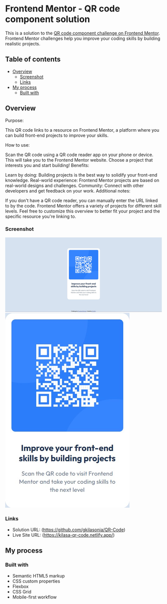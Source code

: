 # Frontend Mentor - QR code component solution

This is a solution to the [QR code component challenge on Frontend Mentor](https://www.frontendmentor.io/challenges/qr-code-component-iux_sIO_H). Frontend Mentor challenges help you improve your coding skills by building realistic projects.

## Table of contents

- [Overview](#overview)
  - [Screenshot](#screenshot)
  - [Links](#links)
- [My process](#my-process)
  - [Built with](#built-with)

## Overview

Purpose:

This QR code links to a resource on Frontend Mentor, a platform where you can build front-end projects to improve your skills.

How to use:

Scan the QR code using a QR code reader app on your phone or device.
This will take you to the Frontend Mentor website.
Choose a project that interests you and start building!
Benefits:

Learn by doing: Building projects is the best way to solidify your front-end knowledge.
Real-world experience: Frontend Mentor projects are based on real-world designs and challenges.
Community: Connect with other developers and get feedback on your work.
Additional notes:

If you don't have a QR code reader, you can manually enter the URL linked to by the code.
Frontend Mentor offers a variety of projects for different skill levels.
Feel free to customize this overview to better fit your project and the specific resource you're linking to.

### Screenshot

![](./images/desktop-screenshot.jpg)
![](./images/mobile-screenshot.jpg)

### Links

- Solution URL: (https://github.com/gkilasonia/QR-Code)
- Live Site URL: (https://kilasa-qr-code.netlify.app/)

## My process

### Built with

- Semantic HTML5 markup
- CSS custom properties
- Flexbox
- CSS Grid
- Mobile-first workflow

